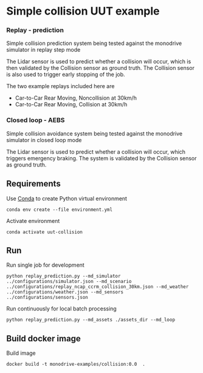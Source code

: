 # Simple collision UUT example

### Replay - prediction
Simple collision prediction system being tested against the monodrive simulator
in replay step mode

The Lidar sensor is used to predict whether a collision will occur,
which is then validated by the Collision sensor as ground truth.
The Collision sensor is also used to trigger early stopping
of the job.

The two example replays included here are
- Car-to-Car Rear Moving, Noncollision at 30km/h
- Car-to-Car Rear Moving, Collision at 30km/h

### Closed loop - AEBS
Simple collision avoidance system being tested against the monodrive simulator
in closed loop mode

The Lidar sensor is used to predict whether a collision will occur,
which triggers emergency braking.
The system is validated by the Collision sensor as ground truth.


## Requirements
Use [Conda](https://docs.conda.io/projects/conda/en/latest/)
to create Python virtual environment
```
conda env create --file environment.yml
```

Activate environment
```
conda activate uut-collision
```

## Run
Run single job for development
```
python replay_prediction.py --md_simulator ../configurations/simulator.json --md_scenario ../configurations/replay_ncap_ccrm_collision_30km.json --md_weather ../configurations/weather.json --md_sensors ../configurations/sensors.json
```

Run continuously for local batch processing
```
python replay_prediction.py --md_assets ./assets_dir --md_loop
```

## Build docker image
Build image
```
docker build -t monodrive-examples/collision:0.0  .
```
